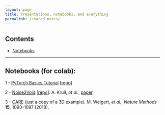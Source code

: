 ```yaml
---
layout: page
title: Presentations, notebooks, and everything
permalink: /shared-notes/
---
```



## Contents

- [Notebooks](#notebooks)

---

## Notebooks (for colab):
1 - [PyTorch Basics Tutorial](https://colab.research.google.com/github/mshagirov/mshagirov.github.io/blob/master/_notebooks/ML_journal_club_01.ipynb) [[repo](/_notebooks/ML_journal_club_01.ipynb)]

2 - [Noise2Void](https://colab.research.google.com/github/mshagirov/mshagirov.github.io/blob/master/_notebooks/N2V_2D_example_combined.ipynb)
[[repo](https://github.com/mshagirov/mshagirov.github.io/blob/master/_notebooks/N2V_2D_example_combined.ipynb)].
A. Krull, _et al._, [paper](https://arxiv.org/abs/1811.10980).


3 - [CARE](https://colab.research.google.com/github/mshagirov/mshagirov.github.io/blob/master/_notebooks/care_example_denoising3D.ipynb) (just a copy of a 3D example). M. Weigert, _et al._, _Nature Methods_ __15__, 1090–1097 (2018).
